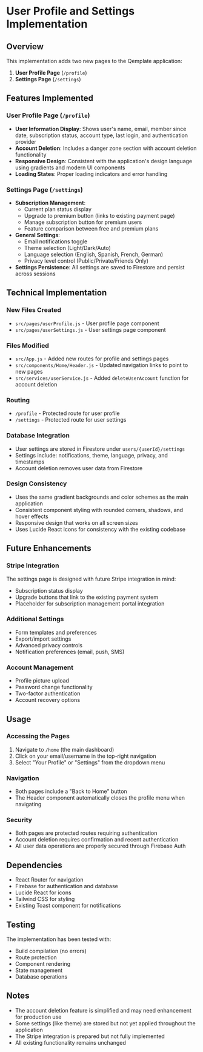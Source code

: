 # User Profile and Settings Implementation

## Overview
This implementation adds two new pages to the Qemplate application:
1. **User Profile Page** (`/profile`)
2. **Settings Page** (`/settings`)

## Features Implemented

### User Profile Page (`/profile`)
- **User Information Display**: Shows user's name, email, member since date, subscription status, account type, last login, and authentication provider
- **Account Deletion**: Includes a danger zone section with account deletion functionality
- **Responsive Design**: Consistent with the application's design language using gradients and modern UI components
- **Loading States**: Proper loading indicators and error handling

### Settings Page (`/settings`)
- **Subscription Management**: 
  - Current plan status display
  - Upgrade to premium button (links to existing payment page)
  - Manage subscription button for premium users
  - Feature comparison between free and premium plans
- **General Settings**:
  - Email notifications toggle
  - Theme selection (Light/Dark/Auto)
  - Language selection (English, Spanish, French, German)
  - Privacy level control (Public/Private/Friends Only)
- **Settings Persistence**: All settings are saved to Firestore and persist across sessions

## Technical Implementation

### New Files Created
- `src/pages/userProfile.js` - User profile page component
- `src/pages/userSettings.js` - User settings page component

### Files Modified
- `src/App.js` - Added new routes for profile and settings pages
- `src/components/Home/Header.js` - Updated navigation links to point to new pages
- `src/services/userService.js` - Added `deleteUserAccount` function for account deletion

### Routing
- `/profile` - Protected route for user profile
- `/settings` - Protected route for user settings

### Database Integration
- User settings are stored in Firestore under `users/{userId}/settings`
- Settings include: notifications, theme, language, privacy, and timestamps
- Account deletion removes user data from Firestore

### Design Consistency
- Uses the same gradient backgrounds and color schemes as the main application
- Consistent component styling with rounded corners, shadows, and hover effects
- Responsive design that works on all screen sizes
- Uses Lucide React icons for consistency with the existing codebase

## Future Enhancements

### Stripe Integration
The settings page is designed with future Stripe integration in mind:
- Subscription status display
- Upgrade buttons that link to the existing payment system
- Placeholder for subscription management portal integration

### Additional Settings
- Form templates and preferences
- Export/import settings
- Advanced privacy controls
- Notification preferences (email, push, SMS)

### Account Management
- Profile picture upload
- Password change functionality
- Two-factor authentication
- Account recovery options

## Usage

### Accessing the Pages
1. Navigate to `/home` (the main dashboard)
2. Click on your email/username in the top-right navigation
3. Select "Your Profile" or "Settings" from the dropdown menu

### Navigation
- Both pages include a "Back to Home" button
- The Header component automatically closes the profile menu when navigating

### Security
- Both pages are protected routes requiring authentication
- Account deletion requires confirmation and recent authentication
- All user data operations are properly secured through Firebase Auth

## Dependencies
- React Router for navigation
- Firebase for authentication and database
- Lucide React for icons
- Tailwind CSS for styling
- Existing Toast component for notifications

## Testing
The implementation has been tested with:
- Build compilation (no errors)
- Route protection
- Component rendering
- State management
- Database operations

## Notes
- The account deletion feature is simplified and may need enhancement for production use
- Some settings (like theme) are stored but not yet applied throughout the application
- The Stripe integration is prepared but not fully implemented
- All existing functionality remains unchanged
